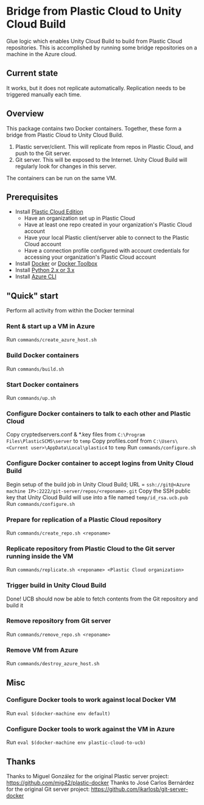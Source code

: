 # Bridge from Plastic Cloud to Unity Cloud Build

Glue logic which enables Unity Cloud Build to build from Plastic Cloud repositories. This is accomplished by running some bridge repositories on a machine in the Azure cloud.

## Current state

It works, but it does not replicate automatically. Replication needs to be triggered manually each time.

## Overview

This package contains two Docker containers. Together, these form a bridge from Plastic Cloud to Unity Cloud Build.

1. Plastic server/client. This will replicate from repos in Plastic Cloud, and push to the Git server.
2. Git server. This will be exposed to the Internet. Unity Cloud Build will regularly look for changes in this server.

The containers can be run on the same VM.

## Prerequisites

- Install [Plastic Cloud Edition](https://www.plasticscm.com/download/)
  - Have an organization set up in Plastic Cloud
  - Have at least one repo created in your organization's Plastic Cloud account
  - Have your local Plastic client/server able to connect to the Plastic Cloud account
  - Have a connection profile configured with account credentials for accessing your organization's Plastic Cloud account
- Install [Docker](https://docs.docker.com/engine/installation/) or [Docker Toolbox](https://docs.docker.com/toolbox/overview/)
- Install [Python 2.x or 3.x](https://www.python.org/downloads/)
- Install [Azure CLI](https://docs.microsoft.com/en-us/cli/azure/install-azure-cli)

## "Quick" start

Perform all activity from within the Docker terminal

### Rent & start up a VM in Azure

Run `commands/create_azure_host.sh`

### Build Docker containers

Run `commands/build.sh`

### Start Docker containers

Run `commands/up.sh`

### Configure Docker containers to talk to each other and Plastic Cloud

Copy cryptedservers.conf & *.key files from `C:\Program Files\PlasticSCM5\server` to `temp`
Copy profiles.conf from `C:\Users\<Current user>\AppData\Local\plastic4` to `temp`
Run `commands/configure.sh`

### Configure Docker container to accept logins from Unity Cloud Build

Begin setup of the build job in Unity Cloud Build; URL = `ssh://git@<Azure machine IP>:2222/git-server/repos/<reponame>.git`
Copy the SSH public key that Unity Cloud Build will use into a file named `temp/id_rsa.ucb.pub`
Run `commands/configure.sh`

### Prepare for replication of a Plastic Cloud repository

Run `commands/create_repo.sh <reponame>`

### Replicate repository from Plastic Cloud to the Git server running inside the VM

Run `commands/replicate.sh <reponame> <Plastic Cloud organization>`

### Trigger build in Unity Cloud Build

Done! UCB should now be able to fetch contents from the Git repository and build it

### Remove repository from Git server

Run `commands/remove_repo.sh <reponame>`

### Remove VM from Azure

Run `commands/destroy_azure_host.sh`

## Misc
	
### Configure Docker tools to work against local Docker VM

Run `eval $(docker-machine env default)`

### Configure Docker tools to work against the VM in Azure

Run `eval $(docker-machine env plastic-cloud-to-ucb)`

	
## Thanks

Thanks to Miguel González for the original Plastic server project: https://github.com/mig42/plastic-docker
Thanks to José Carlos Bernárdez for the original Git server project: https://github.com/jkarlosb/git-server-docker
